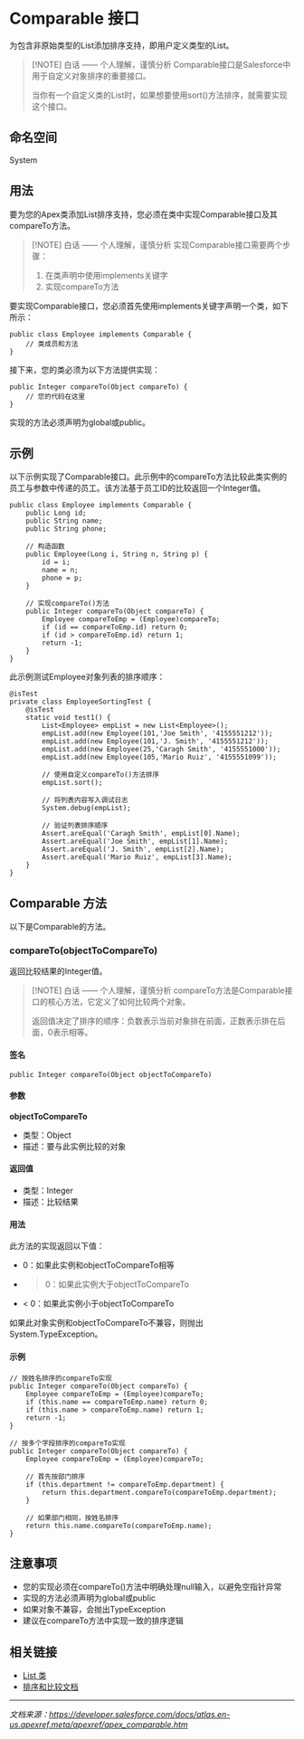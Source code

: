 # Comparable 接口

为包含非原始类型的List添加排序支持，即用户定义类型的List。

> [!NOTE] 白话 —— 个人理解，谨慎分析
> Comparable接口是Salesforce中用于自定义对象排序的重要接口。
> 
> 当你有一个自定义类的List时，如果想要使用sort()方法排序，就需要实现这个接口。

## 命名空间

System

## 用法

要为您的Apex类添加List排序支持，您必须在类中实现Comparable接口及其compareTo方法。

> [!NOTE] 白话 —— 个人理解，谨慎分析
> 实现Comparable接口需要两个步骤：
> 1. 在类声明中使用implements关键字
> 2. 实现compareTo方法

要实现Comparable接口，您必须首先使用implements关键字声明一个类，如下所示：

```apex
public class Employee implements Comparable {
    // 类成员和方法
}
```

接下来，您的类必须为以下方法提供实现：

```apex
public Integer compareTo(Object compareTo) {
    // 您的代码在这里
}
```

实现的方法必须声明为global或public。

## 示例

以下示例实现了Comparable接口。此示例中的compareTo方法比较此类实例的员工与参数中传递的员工。该方法基于员工ID的比较返回一个Integer值。

```apex
public class Employee implements Comparable {
    public Long id;
    public String name;
    public String phone;
    
    // 构造函数
    public Employee(Long i, String n, String p) {
        id = i;
        name = n;
        phone = p;
    }
    
    // 实现compareTo()方法
    public Integer compareTo(Object compareTo) {
        Employee compareToEmp = (Employee)compareTo;
        if (id == compareToEmp.id) return 0;
        if (id > compareToEmp.id) return 1;
        return -1;        
    }
}
```

此示例测试Employee对象列表的排序顺序：

```apex
@isTest
private class EmployeeSortingTest {
    @isTest
    static void test1() {
        List<Employee> empList = new List<Employee>();
        empList.add(new Employee(101,'Joe Smith', '4155551212'));
        empList.add(new Employee(101,'J. Smith', '4155551212'));
        empList.add(new Employee(25,'Caragh Smith', '4155551000'));
        empList.add(new Employee(105,'Mario Ruiz', '4155551099'));
        
        // 使用自定义compareTo()方法排序
        empList.sort();
        
        // 将列表内容写入调试日志
        System.debug(empList);
        
        // 验证列表排序顺序
        Assert.areEqual('Caragh Smith', empList[0].Name);
        Assert.areEqual('Joe Smith', empList[1].Name); 
        Assert.areEqual('J. Smith', empList[2].Name);
        Assert.areEqual('Mario Ruiz', empList[3].Name);
    }
}
```

## Comparable 方法

以下是Comparable的方法。

### compareTo(objectToCompareTo)

返回比较结果的Integer值。

> [!NOTE] 白话 —— 个人理解，谨慎分析
> compareTo方法是Comparable接口的核心方法，它定义了如何比较两个对象。
> 
> 返回值决定了排序的顺序：负数表示当前对象排在前面，正数表示排在后面，0表示相等。

#### 签名

```apex
public Integer compareTo(Object objectToCompareTo)
```

#### 参数

**objectToCompareTo**
- 类型：Object
- 描述：要与此实例比较的对象

#### 返回值

- 类型：Integer
- 描述：比较结果

#### 用法

此方法的实现返回以下值：
- 0：如果此实例和objectToCompareTo相等
- > 0：如果此实例大于objectToCompareTo
- < 0：如果此实例小于objectToCompareTo

如果此对象实例和objectToCompareTo不兼容，则抛出System.TypeException。

#### 示例

```apex
// 按姓名排序的compareTo实现
public Integer compareTo(Object compareTo) {
    Employee compareToEmp = (Employee)compareTo;
    if (this.name == compareToEmp.name) return 0;
    if (this.name > compareToEmp.name) return 1;
    return -1;
}

// 按多个字段排序的compareTo实现
public Integer compareTo(Object compareTo) {
    Employee compareToEmp = (Employee)compareTo;
    
    // 首先按部门排序
    if (this.department != compareToEmp.department) {
        return this.department.compareTo(compareToEmp.department);
    }
    
    // 如果部门相同，按姓名排序
    return this.name.compareTo(compareToEmp.name);
}
```

## 注意事项

- 您的实现必须在compareTo()方法中明确处理null输入，以避免空指针异常
- 实现的方法必须声明为global或public
- 如果对象不兼容，会抛出TypeException
- 建议在compareTo方法中实现一致的排序逻辑

## 相关链接

- [List 类](../List%20Class.md)
- [排序和比较文档](https://developer.salesforce.com/docs/atlas.en-us.apexcode.meta/apexcode/apex_collections_lists.htm)

---

*文档来源：https://developer.salesforce.com/docs/atlas.en-us.apexref.meta/apexref/apex_comparable.htm*
